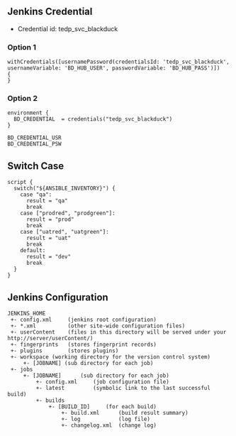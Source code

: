## Jenkins Credential

- Credential id: tedp_svc_blackduck

### Option 1
    withCredentials([usernamePassword(credentialsId: 'tedp_svc_blackduck', 
    usernameVariable: 'BD_HUB_USER', passwordVariable: 'BD_HUB_PASS')]) 
    {
    }         

### Option 2

    environment {
      BD_CREDENTIAL  = credentials("tedp_svc_blackduck")
    }

    BD_CREDENTIAL_USR
    BD_CREDENTIAL_PSW
  
## Switch Case

    script {
      switch("${ANSIBLE_INVENTORY}") {
        case "qa":
          result = "qa"
          break
        case ["prodred", "prodgreen"]:
          result = "prod"
          break
        case ["uatred", "uatgreen"]:
          result = "uat"
          break
        default:
          result = "dev"
          break
      }
    }
        
## Jenkins Configuration

    JENKINS_HOME
     +- config.xml     (jenkins root configuration)
     +- *.xml          (other site-wide configuration files)
     +- userContent    (files in this directory will be served under your http://server/userContent/)
     +- fingerprints   (stores fingerprint records)
     +- plugins        (stores plugins)
     +- workspace (working directory for the version control system)
         +- [JOBNAME] (sub directory for each job)
     +- jobs
         +- [JOBNAME]      (sub directory for each job)
             +- config.xml     (job configuration file)
             +- latest         (symbolic link to the last successful build)
             +- builds
                 +- [BUILD_ID]     (for each build)
                     +- build.xml      (build result summary)
                     +- log            (log file)
                     +- changelog.xml  (change log)  
